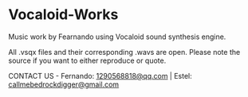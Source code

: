 # Vocaloid-Works
Music work by Fearnando using Vocaloid sound synthesis engine.

All .vsqx files and their corresponding .wavs are open. Please note the source if you want to either reproduce or quote.

CONTACT US - Fernando: 1290568818@qq.com | Estel: callmebedrockdigger@gmail.com
